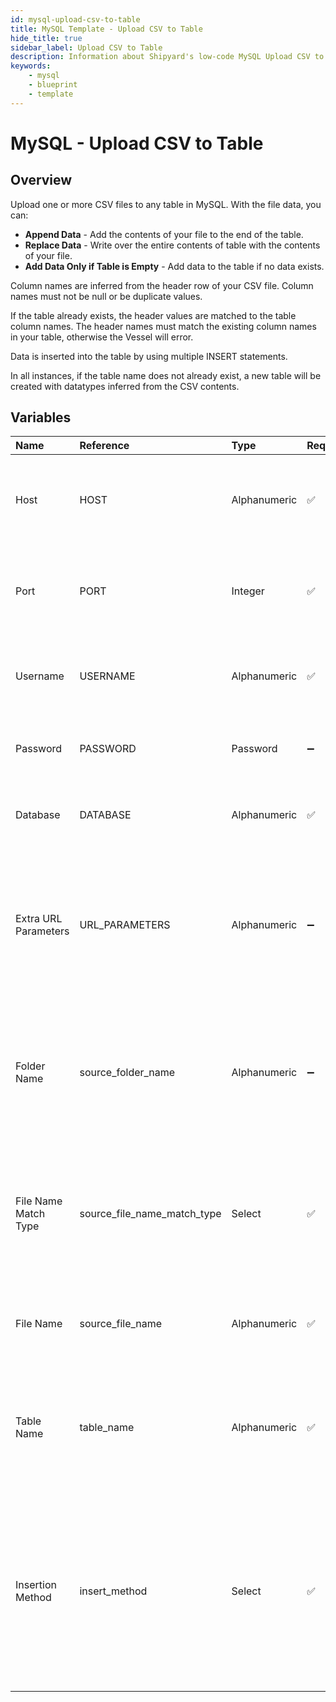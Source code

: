 ```yaml
---
id: mysql-upload-csv-to-table
title: MySQL Template - Upload CSV to Table
hide_title: true
sidebar_label: Upload CSV to Table
description: Information about Shipyard's low-code MySQL Upload CSV to Table blueprint. Upload a CSV file to any table in MySQL. With the file data, you can create a new table, overwrite the existing table, or append to the end of the table.
keywords:
    - mysql
    - blueprint
    - template
---
```


# MySQL - Upload CSV to Table

## Overview

Upload one or more CSV files to any table in MySQL. With the file data, you can:
- **Append Data** - Add the contents of your file to the end of the table.
- **Replace Data** - Write over the entire contents of table with the contents of your file.
- **Add Data Only if Table is Empty** - Add data to the table if no data exists.

Column names are inferred from the header row of your CSV file. Column names must not be null or be duplicate values.

If the table already exists, the header values are matched to the table column names. The header names must match the existing column names in your table, otherwise the Vessel will error.

Data is inserted into the table by using multiple INSERT statements.

In all instances, if the table name does not already exist, a new table will be created with datatypes inferred from the CSV contents.



## Variables

| Name | Reference | Type | Required | Default | Options | Description |
|:---|:---|:---|:---|:---|:---|:---|
| Host | HOST | Alphanumeric | :white_check_mark: |  | - | The domain or the IP address of the database you want to connect to. |
| Port | PORT | Integer | :white_check_mark: | 3306 | - | Number for the database port to connect to. Defaults to 3306. |
| Username | USERNAME | Alphanumeric | :white_check_mark: | - | - | Name of the user to connect to the database with. |
| Password | PASSWORD | Password | :heavy_minus_sign: | - | - | Password associated to the provided username. |
| Database | DATABASE | Alphanumeric | :white_check_mark: | - | - | Name of the database in MySQL to connect to. |
| Extra URL Parameters | URL_PARAMETERS | Alphanumeric | :heavy_minus_sign: | - | - | Extra parameters that will be placed at the end of the connection string, after the &#34;?&#34;. Must be separated by &#34;&amp;&#34;. |
| Folder Name | source_folder_name | Alphanumeric | :heavy_minus_sign: | - | - | Folder where the file to upload can be found. If left blank, will search in the current working directory. |
| File Name Match Type | source_file_name_match_type | Select | :white_check_mark: | `exact_match` | Exact Match: `exact_match`<br></br><br></br>Regex Match: `regex_match` | Determines if the text in &#34;File Name&#34; will match exactly to a single file, or use regex to match to multiple files. |
| File Name | source_file_name | Alphanumeric | :white_check_mark: | - | - | The file name that contains the data you want uploaded. |
| Table Name | table_name | Alphanumeric | :white_check_mark: | - | - | Name of the table where you want data inserted. If the table doesn&#39;t already exist, it will be created. |
| Insertion Method | insert_method | Select | :white_check_mark: | `append` | Append Data: `append`<br></br><br></br>Replace Data: `replace`<br></br><br></br>Add Data Only if Table is Empty: `fail` | Determines how the data in your file will be added into the target table. |


